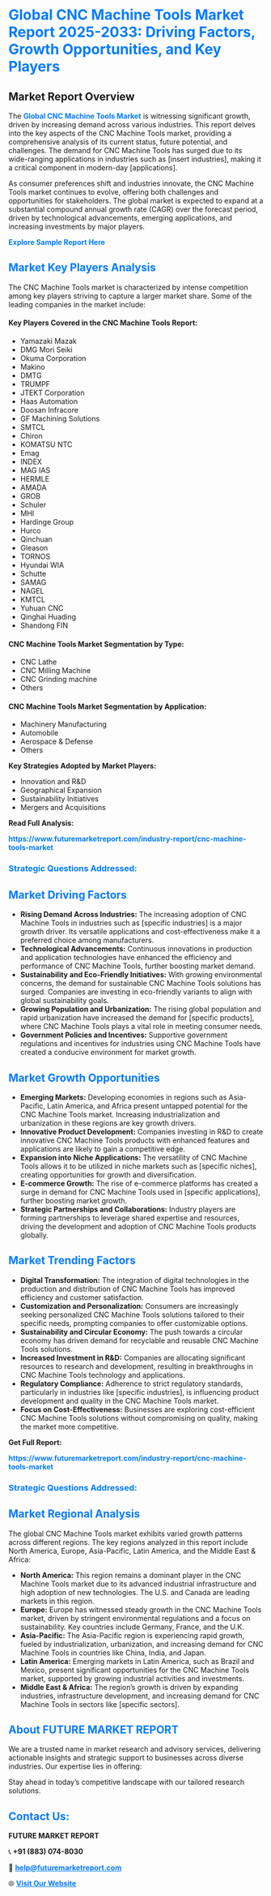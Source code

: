 <h1 style="color: #007BFF;">Global CNC Machine Tools Market Report 2025-2033: Driving Factors, Growth Opportunities, and Key Players</h1>

<section id="overview">
<h2>Market Report Overview</h2>
<p>The <a href="https://www.futuremarketreport.com/industry-report/cnc-machine-tools-market" style="color: #007BFF; text-decoration: none;"><strong>Global CNC Machine Tools Market</strong></a> is witnessing significant growth, driven by increasing demand across various industries. This report delves into the key aspects of the CNC Machine Tools market, providing a comprehensive analysis of its current status, future potential, and challenges. The demand for CNC Machine Tools has surged due to its wide-ranging applications in industries such as [insert industries], making it a critical component in modern-day [applications].</p>
<p>As consumer preferences shift and industries innovate, the CNC Machine Tools market continues to evolve, offering both challenges and opportunities for stakeholders. The global market is expected to expand at a substantial compound annual growth rate (CAGR) over the forecast period, driven by technological advancements, emerging applications, and increasing investments by major players.</p>
</section>

<section id="overview">
<p><a href="https://www.futuremarketreport.com/request-sample/reportId=28221" style="color: #007BFF; text-decoration: none;"><strong>Explore Sample Report Here</strong></a></p>
</section>

<section id="key-players">
<h2 style="color: #007BFF;">Market Key Players Analysis</h2>
<p>The CNC Machine Tools market is characterized by intense competition among key players striving to capture a larger market share. Some of the leading companies in the market include:</p>
<h4>Key Players Covered in the CNC Machine Tools Report:</h4>
<ul><li>Yamazaki Mazak</li><li>DMG Mori Seiki</li><li>Okuma Corporation</li><li>Makino</li><li>DMTG</li><li>TRUMPF</li><li>JTEKT Corporation</li><li>Haas Automation</li><li>Doosan Infracore</li><li>GF Machining Solutions</li><li>SMTCL</li><li>Chiron</li><li>KOMATSU NTC</li><li>Emag</li><li>INDEX</li><li>MAG IAS</li><li>HERMLE</li><li>AMADA</li><li>GROB</li><li>Schuler</li><li>MHI</li><li>Hardinge Group</li><li>Hurco</li><li>Qinchuan</li><li>Gleason</li><li>TORNOS</li><li>Hyundai WIA</li><li>Schutte</li><li>SAMAG</li><li>NAGEL</li><li>KMTCL</li><li>Yuhuan CNC</li><li>Qinghai Huading</li><li>Shandong FIN</li></ul>
<h4>CNC Machine Tools Market Segmentation by Type:</h4>
<ul><li>CNC Lathe</li><li>CNC Milling Machine</li><li>CNC Grinding machine</li><li>Others</li></ul>

<h4>CNC Machine Tools Market Segmentation by Application:</h4>
<ul><li>Machinery Manufacturing</li><li>Automobile</li><li>Aerospace &amp; Defense</li><li>Others</li></ul>
<p><strong>Key Strategies Adopted by Market Players:</strong></p>
<ul>
<li>Innovation and R&D</li>
<li>Geographical Expansion</li>
<li>Sustainability Initiatives</li>
<li>Mergers and Acquisitions</li>
</ul>
</section>

<section>
<p><strong>Read Full Analysis: </strong></p><a href="https://www.futuremarketreport.com/industry-report/cnc-machine-tools-market" style="color: #007BFF; text-decoration: none;"><strong>https://www.futuremarketreport.com/industry-report/cnc-machine-tools-market</strong></a>
<h3 style="color: #007BFF;">Strategic Questions Addressed:</h3>
</section>

<section id="driving-factors">
<h2 style="color: #007BFF;">Market Driving Factors</h2>
<ul>
<li><strong>Rising Demand Across Industries:</strong> The increasing adoption of CNC Machine Tools in industries such as [specific industries] is a major growth driver. Its versatile applications and cost-effectiveness make it a preferred choice among manufacturers.</li>
<li><strong>Technological Advancements:</strong> Continuous innovations in production and application technologies have enhanced the efficiency and performance of CNC Machine Tools, further boosting market demand.</li>
<li><strong>Sustainability and Eco-Friendly Initiatives:</strong> With growing environmental concerns, the demand for sustainable CNC Machine Tools solutions has surged. Companies are investing in eco-friendly variants to align with global sustainability goals.</li>
<li><strong>Growing Population and Urbanization:</strong> The rising global population and rapid urbanization have increased the demand for [specific products], where CNC Machine Tools plays a vital role in meeting consumer needs.</li>
<li><strong>Government Policies and Incentives:</strong> Supportive government regulations and incentives for industries using CNC Machine Tools have created a conducive environment for market growth.</li>
</ul>
</section>

<section id="growth-opportunities">
<h2 style="color: #007BFF;">Market Growth Opportunities</h2>
<ul>
<li><strong>Emerging Markets:</strong> Developing economies in regions such as Asia-Pacific, Latin America, and Africa present untapped potential for the CNC Machine Tools market. Increasing industrialization and urbanization in these regions are key growth drivers.</li>
<li><strong>Innovative Product Development:</strong> Companies investing in R&D to create innovative CNC Machine Tools products with enhanced features and applications are likely to gain a competitive edge.</li>
<li><strong>Expansion into Niche Applications:</strong> The versatility of CNC Machine Tools allows it to be utilized in niche markets such as [specific niches], creating opportunities for growth and diversification.</li>
<li><strong>E-commerce Growth:</strong> The rise of e-commerce platforms has created a surge in demand for CNC Machine Tools used in [specific applications], further boosting market growth.</li>
<li><strong>Strategic Partnerships and Collaborations:</strong> Industry players are forming partnerships to leverage shared expertise and resources, driving the development and adoption of CNC Machine Tools products globally.</li>
</ul>
</section>

<section id="trending-factors">
<h2 style="color: #007BFF;">Market Trending Factors</h2>
<ul>
<li><strong>Digital Transformation:</strong> The integration of digital technologies in the production and distribution of CNC Machine Tools has improved efficiency and customer satisfaction.</li>
<li><strong>Customization and Personalization:</strong> Consumers are increasingly seeking personalized CNC Machine Tools solutions tailored to their specific needs, prompting companies to offer customizable options.</li>
<li><strong>Sustainability and Circular Economy:</strong> The push towards a circular economy has driven demand for recyclable and reusable CNC Machine Tools solutions.</li>
<li><strong>Increased Investment in R&D:</strong> Companies are allocating significant resources to research and development, resulting in breakthroughs in CNC Machine Tools technology and applications.</li>
<li><strong>Regulatory Compliance:</strong> Adherence to strict regulatory standards, particularly in industries like [specific industries], is influencing product development and quality in the CNC Machine Tools market.</li>
<li><strong>Focus on Cost-Effectiveness:</strong> Businesses are exploring cost-efficient CNC Machine Tools solutions without compromising on quality, making the market more competitive.</li>
</ul>
</section>

<section>
<p><strong>Get Full Report: </strong></p><a href="https://www.futuremarketreport.com/industry-report/cnc-machine-tools-market" style="color: #007BFF; text-decoration: none;"><strong>https://www.futuremarketreport.com/industry-report/cnc-machine-tools-market</strong></a>
<h3 style="color: #007BFF;">Strategic Questions Addressed:</h3>
</section>


<section id="regional-analysis">
<h2 style="color: #007BFF;">Market Regional Analysis</h2>
<p>The global CNC Machine Tools market exhibits varied growth patterns across different regions. The key regions analyzed in this report include North America, Europe, Asia-Pacific, Latin America, and the Middle East & Africa:</p>
<ul>
<li><strong>North America:</strong> This region remains a dominant player in the CNC Machine Tools market due to its advanced industrial infrastructure and high adoption of new technologies. The U.S. and Canada are leading markets in this region.</li>
<li><strong>Europe:</strong> Europe has witnessed steady growth in the CNC Machine Tools market, driven by stringent environmental regulations and a focus on sustainability. Key countries include Germany, France, and the U.K.</li>
<li><strong>Asia-Pacific:</strong> The Asia-Pacific region is experiencing rapid growth, fueled by industrialization, urbanization, and increasing demand for CNC Machine Tools in countries like China, India, and Japan.</li>
<li><strong>Latin America:</strong> Emerging markets in Latin America, such as Brazil and Mexico, present significant opportunities for the CNC Machine Tools market, supported by growing industrial activities and investments.</li>
<li><strong>Middle East & Africa:</strong> The region’s growth is driven by expanding industries, infrastructure development, and increasing demand for CNC Machine Tools in sectors like [specific sectors].</li>
</ul>
</section>

<footer>
<h2 style="color: #007BFF;">About FUTURE MARKET REPORT</h2>
<p>We are a trusted name in market research and advisory services, delivering actionable insights and strategic support to businesses across diverse industries. Our expertise lies in offering:</p>

<p>Stay ahead in today’s competitive landscape with our tailored research solutions.</p>

<h2 style="color: #007BFF;">Contact Us:</h2>
<p><strong>FUTURE MARKET REPORT</strong></p>
<p>📞 <strong>+91 (883) 074-8030</strong></p>
<p>📧 <strong><a href="mailto:help@futuremarketreport.com" style="color: #007BFF;">help@futuremarketreport.com</a></strong></p>
<p>🌐 <strong><a href="https://www.futuremarketreport.com/" style="color: #007BFF;">Visit Our Website</a></strong></p>
</footer>